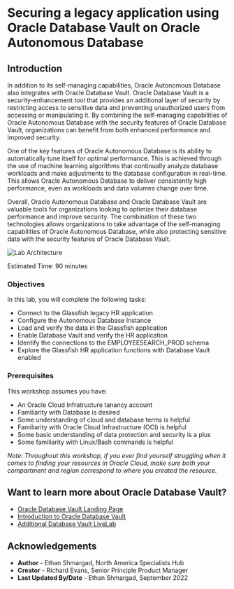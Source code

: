 # Securing a legacy application using Oracle Database Vault on Oracle Autonomous Database

## Introduction

In addition to its self-managing capabilities, Oracle Autonomous Database also integrates with Oracle Database Vault. Oracle Database Vault is a security-enhancement tool that provides an additional layer of security by restricting access to sensitive data and preventing unauthorized users from accessing or manipulating it. By combining the self-managing capabilities of Oracle Autonomous Database with the security features of Oracle Database Vault, organizations can benefit from both enhanced performance and improved security.

One of the key features of Oracle Autonomous Database is its ability to automatically tune itself for optimal performance. This is achieved through the use of machine learning algorithms that continually analyze database workloads and make adjustments to the database configuration in real-time. This allows Oracle Autonomous Database to deliver consistently high performance, even as workloads and data volumes change over time.

Overall, Oracle Autonomous Database and Oracle Database Vault are valuable tools for organizations looking to optimize their database performance and improve security. The combination of these two technologies allows organizations to take advantage of the self-managing capabilities of Oracle Autonomous Database, while also protecting sensitive data with the security features of Oracle Database Vault.

![Lab Architecture](images/intro-architecture.png)

Estimated Time: 90 minutes

### Objectives

In this lab, you will complete the following tasks:

- Connect to the Glassfish legacy HR application
- Configure the Autonomous Database Instance
- Load and verify the data in the Glassfish application
- Enable Database Vault and verify the HR application
- Identify the connections to the EMPLOYEESEARCH_PROD schema
- Explore the Glassfish HR application functions with Database Vault enabled

### Prerequisites

This workshop assumes you have:
- An Oracle Cloud Infratructure tanancy account
- Familiarity with Database is desired
- Some understanding of cloud and database terms is helpful
- Familiarity with Oracle Cloud Infrastructure (OCI) is helpful
- Some basic understanding of data protection and security is a plus
- Some familiarity with Linux/Bash commands is helpful

*Note: Throughout this workshop, if you ever find yourself struggling when it comes to finding your resources in Oracle Cloud, make sure both your compartment and region correspond to where you created the resource.*

## Want to learn more about Oracle Database Vault?
- [Oracle Database Vault Landing Page](https://www.oracle.com/security/database-security/database-vault/)
- [Introduction to Oracle Database Vault](https://docs.oracle.com/database/121/DVADM/dvintro.htm#DVADM001)
- [Additional Database Vault LiveLab](https://livelabs.oracle.com/pls/apex/r/dbpm/livelabs/view-workshop?wid=682&clear=RR,180&session=100352880546347)

## Acknowledgements

- **Author** - Ethan Shmargad, North America Specialists Hub
- **Creator** - Richard Evans, Senior Principle Product Manager
- **Last Updated By/Date** - Ethan Shmargad, September 2022

